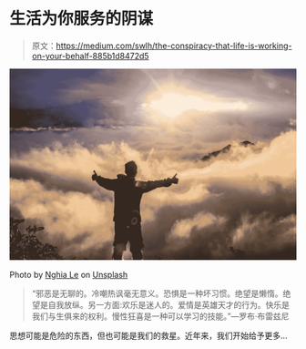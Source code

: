 # 生活为你服务的阴谋

> 原文：<https://medium.com/swlh/the-conspiracy-that-life-is-working-on-your-behalf-885b1d8472d5>

![](img/f17f6c6b4115d3ada983de12d733981d.png)

Photo by [Nghia Le](https://unsplash.com/@lephunghia?utm_source=medium&utm_medium=referral) on [Unsplash](https://unsplash.com?utm_source=medium&utm_medium=referral)

> “邪恶是无聊的。冷嘲热讽毫无意义。恐惧是一种坏习惯。绝望是懒惰。绝望是自我放纵。另一方面:欢乐是迷人的。爱情是英雄天才的行为。快乐是我们与生俱来的权利。慢性狂喜是一种可以学习的技能。”—罗布·布雷兹尼

思想可能是危险的东西，但也可能是我们的救星。近年来，我们开始给予更多…